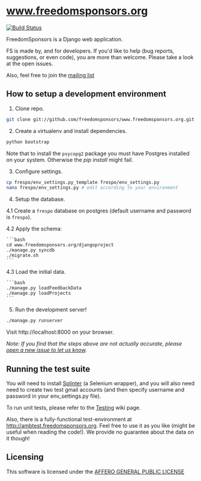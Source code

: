 www.freedomsponsors.org
=======================

[![Build Status](https://secure.travis-ci.org/freedomsponsors/www.freedomsponsors.org.png)](http://travis-ci.org/freedomsponsors/www.freedomsponsors.org)

FreedomSponsors is a Django web application.

FS is made by, and for developers.
If you'd like to help (bug reports, suggestions, or even code), you are more than welcome.
Please take a look at the open issues.

Also, feel free to join the [mailing list](https://groups.google.com/forum/?hl=en&fromgroups#!forum/freedomsponsors)

## How to setup a development environment

1. Clone repo.

  ```bash
  git clone git://github.com/freedomsponsors/www.freedomsponsors.org.git
  ```

2. Create a virtualenv and install dependencies.

  ```bash
  python bootstrap
  ```

  Note that to install the `psycopg2` package you must have Postgres installed on your system. Otherwise the *pip install* might fail.

3. Configure settings.

  ```bash
  cp frespo/env_settings.py_template frespo/env_settings.py
  nano frespo/env_settings.py # edit according to your environment
  ```

4. Setup the database.

  4.1 Create a `frespo` database on postgres (default username and password is `frespo`).

  4.2 Apply the schema:

    ```bash
    cd www.freedomsponsors.org/djangoproject
    ./manage.py syncdb
    ./migrate.sh
    ```

  4.3 Load the initial data.

    ```bash
    ./manage.py loadFeedbackData
    ./manage.py loadProjects
    ```

5. Run the development server!

  ```bash
  ./manage.py runserver
  ```

   Visit http://localhost:8000 on your browser.

*Note: If you find that the steps above are not actually accurate, please [open a new issue to let us know](https://github.com/freedomsponsors/www.freedomsponsors.org/issues/new).*


## Running the test suite

You will need to install [Splinter](https://github.com/cobrateam/splinter) (a Selenium wrapper), and you will also need need to create two test gmail accounts (and then specify username and password in your env_settings.py file).

To run unit tests, please refer to the [Testing](https://github.com/freedomsponsors/www.freedomsponsors.org/wiki/Testing) wiki page.

Also, there is a fully-functional test-environment at http://ambtest.freedomsponsors.org.
Feel free to use it as you like (might be useful when reading the code!). We provide no guarantee about the data on it though!

## Licensing

This software is licensed under the [AFFERO GENERAL PUBLIC LICENSE](http://www.gnu.org/licenses/agpl-3.0.html)
